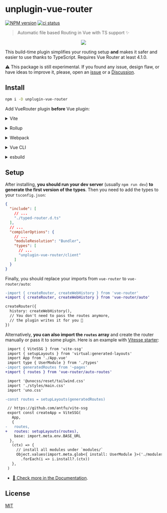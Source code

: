 # unplugin-vue-router

[![NPM version](https://img.shields.io/npm/v/unplugin-vue-router?color=black&label=)](https://www.npmjs.com/package/unplugin-vue-router) [![ci status](https://github.com/posva/unplugin-vue-router/actions/workflows/ci.yml/badge.svg)](https://github.com/posva/unplugin-vue-router/actions/workflows/ci.yml)

> Automatic file based Routing in Vue with TS support ✨

<!-- https://user-images.githubusercontent.com/664177/176622756-3d10acc6-caac-40ff-a41f-9bdccadf7f1d.mp4 -->

<p align="center">
  <img src="https://user-images.githubusercontent.com/664177/176623167-0153f9fb-79cd-49a7-8575-429ce323dd11.gif" >
</p>

This build-time plugin simplifies your routing setup **and** makes it safer and easier to use thanks to TypeScript. Requires Vue Router at least 4.1.0.

⚠️ This package is still experimental. If you found any issue, design flaw, or have ideas to improve it, please, open an [issue](https://github.com/posva/unplugin-vue-router/issues/new/choose) or a [Discussion](https://github.com/posva/unplugin-vue-router/discussions).

## Install

```bash
npm i -D unplugin-vue-router
```

Add VueRouter plugin **before** Vue plugin:

<details>
<summary>Vite</summary><br>

```ts
// vite.config.ts
import VueRouter from 'unplugin-vue-router/vite'

export default defineConfig({
  plugins: [
    VueRouter({
      /* options */
    }),
    // ⚠️ Vue must be placed after VueRouter()
    Vue(),
  ],
})
```

Example: [`playground/`](./playground/)

<br></details>

<details>
<summary>Rollup</summary><br>

```ts
// rollup.config.js
import VueRouter from 'unplugin-vue-router/rollup'

export default {
  plugins: [
    VueRouter({
      /* options */
    }),
    // ⚠️ Vue must be placed after VueRouter()
    Vue(),
  ],
}
```

<br></details>

<details>
<summary>Webpack</summary><br>

```ts
// webpack.config.js
module.exports = {
  /* ... */
  plugins: [
    require('unplugin-vue-router/webpack')({
      /* options */
    }),
  ],
}
```

<br></details>

<details>
<summary>Vue CLI</summary><br>

```ts
// vue.config.js
module.exports = {
  configureWebpack: {
    plugins: [
      require('unplugin-vue-router/webpack')({
        /* options */
      }),
    ],
  },
}
```

<br></details>

<details>
<summary>esbuild</summary><br>

```ts
// esbuild.config.js
import { build } from 'esbuild'
import VueRouter from 'unplugin-vue-router/esbuild'

build({
  plugins: [VueRouter()],
})
```

<br></details>

## Setup

After installing, **you should run your dev server** (usually `npm run dev`) **to generate the first version of the types**. Then you need to add the types to your `tsconfig.json`:

```json
{
  "include": [
    // ...
    "./typed-router.d.ts"
  ],
  // ...
  "compilerOptions": {
    // ...
    "moduleResolution": "Bundler",
    "types": [
      // ...
      "unplugin-vue-router/client"
    ]
  }
}
```

Finally, you should replace your imports from `vue-router` to `vue-router/auto`:

```diff
-import { createRouter, createWebHistory } from 'vue-router'
+import { createRouter, createWebHistory } from 'vue-router/auto'

createRouter({
  history: createWebHistory(),
  // You don't need to pass the routes anymore,
  // the plugin writes it for you 🤖
})
```

Alternatively, **you can also import the `routes` array** and create the router manually or pass it to some plugin. Here is an example with [Vitesse starter](https://github.com/antfu/vitesse/blob/main/src/main.ts):

```diff
 import { ViteSSG } from 'vite-ssg'
 import { setupLayouts } from 'virtual:generated-layouts'
 import App from './App.vue'
 import type { UserModule } from './types'
-import generatedRoutes from '~pages'
+import { routes } from 'vue-router/auto-routes'

 import '@unocss/reset/tailwind.css'
 import './styles/main.css'
 import 'uno.css'

-const routes = setupLayouts(generatedRoutes)

 // https://github.com/antfu/vite-ssg
 export const createApp = ViteSSG(
   App,
   {
-   routes,
+   routes: setupLayouts(routes),
    base: import.meta.env.BASE_URL
  },
   (ctx) => {
     // install all modules under `modules/`
     Object.values(import.meta.glob<{ install: UserModule }>('./modules/*.ts', { eager: true }))
       .forEach(i => i.install?.(ctx))
   },
 )
```

- [📖 Check more in the Documentation](https://uvr.esm.is).

## License

[MIT](http://opensource.org/licenses/MIT)
